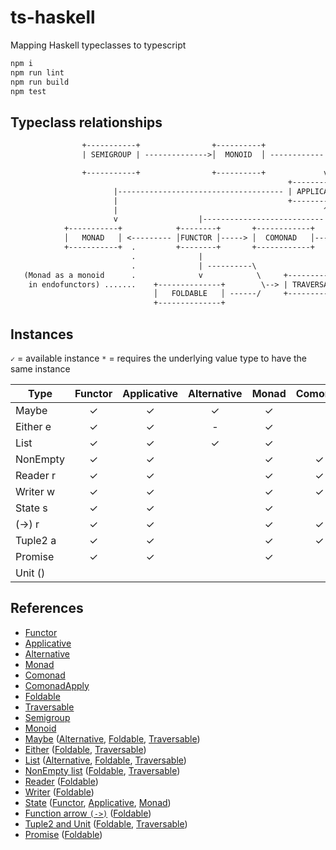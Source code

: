 # ts-haskell
Mapping Haskell typeclasses to typescript

```bash
npm i
npm run lint
npm run build
npm test
```

## Typeclass relationships

```txt
                +-----------+                +----------+
                | SEMIGROUP | -------------->│  MONOID  │ ------------|  ............ (Applicative as a monoidal pattern)

                +-----------+                +----------+             v
                                                              +--------------+
                       |------------------------------------- | APPLICATIVE  │
                       |                                      +--------------+
                       |                                              ^
                       v                  |---------------------------|
            +-----------+            +--------+       +------------+      +---------------+
            │   MONAD   │ <--------- │FUNCTOR │-----> │  COMONAD   │----> │ COMONAD APPLY │
            +-----------+  .         +--------+       +------------+      +---------------+
                           .              |
                           .              | ----------\
   (Monad as a monoid      .              v            \     +-------------+
    in endofunctors) .......    +--------------+        \--> | TRAVERSABLE │
                                │   FOLDABLE   │ ------/     +-------------+
                                +--------------+
```

## Instances

`✓` = available instance
`*` = requires the underlying value type to have the same instance

| Type       | Functor | Applicative | Alternative | Monad | Comonad | ComonadApply | Foldable | Traversable | Semigroup | Monoid |
| ---------- | :-----: | :---------: | :---------: | :---: | :-----: | :----------: | :------: | :---------: | :-------: | :----: |
| Maybe      | ✓       | ✓           | ✓           | ✓     |         |              | ✓        | ✓           | ✓*        | ✓*     |
| Either e   | ✓       | ✓           | -           | ✓     |         |              | ✓        | ✓           | ✓*        | ✓*     |
| List       | ✓       | ✓           | ✓           | ✓     |         |              | ✓        | ✓           | ✓         | ✓      |
| NonEmpty   | ✓       | ✓           |             | ✓     | ✓       | ✓            | ✓        | ✓           | ✓         |        |
| Reader r   | ✓       | ✓           |             | ✓     | ✓       | ✓            | ✓        |             | ✓*        | ✓*     |
| Writer w   | ✓       | ✓           |             | ✓     | ✓       | ✓            | ✓        |             | ✓*        | ✓*     |
| State s    | ✓       | ✓           |             | ✓     |         |              |          |             |           |        |
| (->) r     | ✓       | ✓           |             | ✓     | ✓       | ✓            | ✓        |             | ✓*        | ✓*     |
| Tuple2 a   | ✓       | ✓           |             | ✓     | ✓       | ✓            | ✓        | ✓           | ✓*        | ✓*     |
| Promise    | ✓       | ✓           |             | ✓     |         |              | ✓        |             | ✓*        | ✓*     |
| Unit ()    |         |             |             |       |         |              |          |             | ✓         | ✓      |

## References

- [Functor](src/ghc/base/functor.ts)
- [Applicative](src/ghc/base/applicative.ts)
- [Alternative](src/control/alternative/alternative.ts)
- [Monad](src/ghc/base/monad/monad.ts)
- [Comonad](src/control/comonad.ts)
- [ComonadApply](src/control/comonad-apply.ts)
- [Foldable](src/data/foldable.ts)
- [Traversable](src/data/traversable.ts)
- [Semigroup](src/ghc/base/semigroup.ts)
- [Monoid](src/ghc/base/monoid.ts)
- [Maybe](src/ghc/base/maybe/maybe.ts) ([Alternative](src/ghc/base/maybe/alternative.ts), [Foldable](src/ghc/base/maybe/foldable.ts), [Traversable](src/ghc/base/maybe/traversable.ts))
- [Either](src/data/either/either.ts) ([Foldable](src/data/either/foldable.ts), [Traversable](src/data/either/traversable.ts))
- [List](src/ghc/base/list/list.ts) ([Alternative](src/ghc/base/list/alternative.ts), [Foldable](src/ghc/base/list/foldable.ts), [Traversable](src/ghc/base/list/traversable.ts))
- [NonEmpty list](src/ghc/base/non-empty/list.ts) ([Foldable](src/ghc/base/non-empty/foldable.ts), [Traversable](src/ghc/base/non-empty/traversable.ts))
- [Reader](src/control/reader/reader.ts) ([Foldable](src/control/reader/foldable.ts))
- [Writer](src/control/writer/writer.ts) ([Foldable](src/control/writer/foldable.ts))
- [State](src/control/state/state.ts) ([Functor](src/control/state/functor.ts), [Applicative](src/control/state/applicative.ts), [Monad](src/control/state/monad.ts))
- [Function arrow `(->)`](src/ghc/prim/function-arrow/index.ts) ([Foldable](src/control/reader/foldable.ts))
- [Tuple2 and Unit](src/ghc/base/tuple/tuple.ts) ([Foldable](src/ghc/base/tuple/foldable.ts), [Traversable](src/ghc/base/tuple/tuple2-traversable.ts))
- [Promise](src/extra/promise/promise.ts) ([Foldable](src/extra/promise/foldable.ts))

